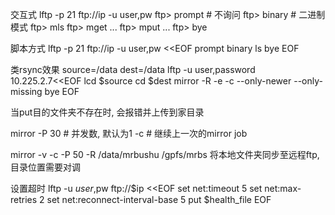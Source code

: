 交互式
lftp -p 21 ftp://ip -u user,pw
ftp> prompt # 不询问
ftp> binary # 二进制模式
ftp> mls <remote-dir> <local-save-path>
ftp> mget <file1> <file2> ...
ftp> mput <file1> <file2> ...
ftp> bye


脚本方式
lftp -p 21 ftp://ip -u user,pw <<EOF
prompt
binary
ls
bye
EOF




类rsync效果
source=/data
dest=/data
lftp -u user,password 10.225.2.7<<EOF
lcd $source
cd $dest
mirror -R -e -c --only-newer --only-missing 
bye
EOF


当put目的文件夹不存在时, 会报错并上传到家目录

mirror 
    -P 30 # 并发数, 默认为1
    -c  # 继续上一次的mirror job


mirror -v -c -P 50 -R /data/mrbushu  /gpfs/mrbs 
    将本地文件夹同步至远程ftp, 目录位置需要对调


设置超时
    lftp -u $user,$pw ftp://$ip <<EOF
    set net:timeout 5
    set net:max-retries 2
    set net:reconnect-interval-base 5
    put $health_file
    EOF

